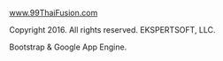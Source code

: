www.99ThaiFusion.com

Copyright 2016. All rights reserved. EKSPERTSOFT, LLC.

Bootstrap & Google App Engine.
